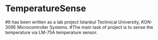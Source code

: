# TemperatureSense
#It has been written as a lab project Istanbul Technical University, KON-309E Microcontroller Systems. 
#The main task of project is to sense the temperature via LM-75A temperature sensor.
